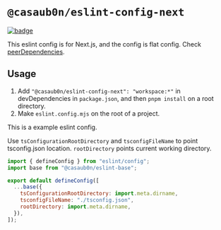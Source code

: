 # `@casaub0n/eslint-config-next`

[![badge](https://img.shields.io/badge/ESLint-3A33D1?logo=eslint)](https://eslint.org/docs/latest/use/configure/)

This eslint config is for Next.js, and the config is flat config. Check [peerDependencies](./package.json).

## Usage

1. Add `"@casaub0n/eslint-config-next": "workspace:*"` in devDependencies in `package.json`, and then `pnpm install` on a root directory.
1. Make `eslint.config.mjs` on the root of a project.

This is a example eslint config.

Use `tsConfigurationRootDirectory` and `tsconfigFileName` to point tsconfig.json location. `rootDirectory` points current working directory.

```js
import { defineConfig } from "eslint/config";
import base from "@casaub0n/eslint-base";

export default defineConfig([
  ...base({
    tsConfigurationRootDirectory: import.meta.dirname,
    tsconfigFileName: "./tsconfig.json",
    rootDirectory: import.meta.dirname,
  }),
]);
```
